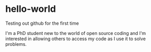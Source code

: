 # hello-world
Testing out github for the first time

I'm a PhD student new to the world of open source coding and I'm interested in allowing others to access my code as I use it to solve problems.

